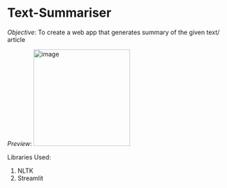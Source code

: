 # Text-Summariser

_Objective_: To create a web app that generates summary of the given text/ article

_Preview_:
<img width="221" alt="image" src="https://github.com/user-attachments/assets/ab4986de-7c07-4965-971f-503f677ad093">

Libraries Used:
1. NLTK
2. Streamlit
